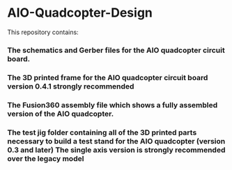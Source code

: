 # AIO-Quadcopter-Design

This repository contains:

### The schematics and Gerber files for the AIO quadcopter circuit board.

### The 3D printed frame for the AIO quadcopter circuit board **version 0.4.1 strongly recommended**

### The Fusion360 assembly file which shows a fully assembled version of the AIO quadcopter.

### The test jig folder containing all of the 3D printed parts necessary to build a test stand for the AIO quadcopter (version 0.3 and later) **The single axis version is strongly recommended over the legacy model**




